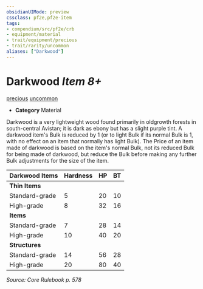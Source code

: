 ```yaml
---
obsidianUIMode: preview
cssclass: pf2e,pf2e-item
tags:
- compendium/src/pf2e/crb
- equipment/material
- trait/equipment/precious
- trait/rarity/uncommon
aliases: ["Darkwood"]
---
```

# Darkwood *Item 8+*  
[precious](precious.md)  [uncommon](uncommon.md)  

- **Category** Material

Darkwood is a very lightweight wood found primarily in oldgrowth forests in south-central Avistan; it is dark as ebony but has a slight purple tint. A darkwood item's Bulk is reduced by 1 (or to light Bulk if its normal Bulk is 1, with no effect on an item that normally has light Bulk). The Price of an item made of darkwood is based on the item's normal Bulk, not its reduced Bulk for being made of darkwood, but reduce the Bulk before making any further Bulk adjustments for the size of the item.

| Darkwood Items | Hardness | HP | BT |
|----------------|----------|----|----|
| **Thin Items** |  |  |  |
| Standard-grade | 5 | 20 | 10 |
| High-grade | 8 | 32 | 16 |
| **Items** |  |  |  |
| Standard-grade | 7 | 28 | 14 |
| High-grade | 10 | 40 | 20 |
| **Structures** |  |  |  |
| Standard-grade | 14 | 56 | 28 |
| High-grade | 20 | 80 | 40 |


*Source: Core Rulebook p. 578*